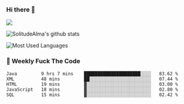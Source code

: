 ### Hi there 👋

<p>
  <a href="https://count.getloli.com/"><img src="https://count.getloli.com/get/@:solitudealma"></a>
</p>

![SolitudeAlma's github stats](https://github-readme-stats.vercel.app/api?username=solitudealma&show_icons=true&theme=radical)

![Most Used Languages](https://github-readme-stats.vercel.app/api/top-langs/?username=solitudealma&layout=compact&hide_border=true&theme=dark)
<!-- ![visitors](https://visitor-badge.glitch.me/badge?page_id=solitudealma.solitudealma.id) -->


### :dart: Weekly Fuck The Code

<!--START_SECTION:waka-->
```text
Java         9 hrs 7 mins    █████████████████████░░░░   83.62 % 
XML          48 mins         ██░░░░░░░░░░░░░░░░░░░░░░░   07.44 % 
HTML         19 mins         ▓░░░░░░░░░░░░░░░░░░░░░░░░   03.00 % 
JavaScript   18 mins         ▓░░░░░░░░░░░░░░░░░░░░░░░░   02.80 % 
SQL          15 mins         ▓░░░░░░░░░░░░░░░░░░░░░░░░   02.42 % 
```
<!--END_SECTION:waka-->
